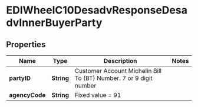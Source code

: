 

# EDIWheelC10DesadvResponseDesadvInnerBuyerParty


## Properties

| Name | Type | Description | Notes |
|------------ | ------------- | ------------- | -------------|
|**partyID** | **String** | Customer Account Michelin Bill To (BT) Number. 7 or 9 digit number |  |
|**agencyCode** | **String** | Fixed value &#x3D; 91 |  |



